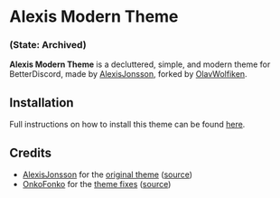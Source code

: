 # Alexis Modern Theme
### (State: Archived)

**Alexis Modern Theme** is a decluttered, simple, and modern theme for BetterDiscord, made by [AlexisJonsson](https://github.com/AlexisJonsson), forked by [OlavWolfiken](https://github.com/OlavWolfiken).

## Installation

Full instructions on how to install this theme can be found [here](https://wfkn.github.io/#themes-1).

## Credits

- [AlexisJonsson](https://github.com/AlexisJonsson) for the [original theme](https://github.com/AlexisJonsson/AlexisJonsson.github.io/tree/master/BetterDiscordAddons/Themes) ([source](https://alexisjonsson.github.io/BetterDiscordAddons/Themes/modern-discord.theme.source.css))
- [OnkoFonko](https://github.com/onkofonko) for the [theme fixes](https://github.com/OlavWolfiken/onkofonko.github.io/blob/main/theme/) ([source](https://onkofonko.github.io/theme/fixedsource.css))
